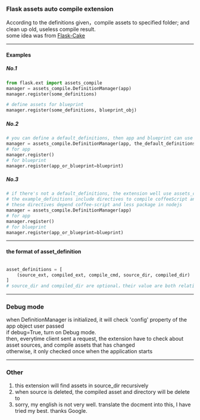 ### Flask assets auto compile extension
According to the definitions given，compile assets to specified folder; and clean up old, useless compile result.  
some idea was from [Flask-Cake](https://github.com/rsenk330/Flask-Cake)

---

#### Examples

##### No.1
```python
from flask.ext import assets_compile
manager = assets_compile.DefinitionManager(app)
manager.register(some_definitions)

# define assets for blueprint
manager.register(some_definitions, blueprint_obj)
```

##### No.2
```python
# you can define a default_definitions, then app and blueprint can use the same definitions.(of course, input and output directory'path will determined by their own root_path)
manager = assets_compile.DefinitionManager(app, the_default_definitions)
# for app
manager.register()
# for blueprint
manager.register(app_or_blueprint=blueprint)
```

##### No.3
```python
# if there's not a default_definitions, the extension well use assets_compile.example_definitions by default.
# the example_definitions include directives to compile coffeeScript and LESS.
# these directives depend coffee-script and less package in nodejs
manager = assets_compile.DefinitionManager(app)
# for app
manager.register()
# for blueprint
manager.register(app_or_blueprint=blueprint)
```

---

#### the format of asset_definition

```python

asset_definitions = [
    (source_ext, compiled_ext, compile_cmd, source_dir, compiled_dir)
]
# source_dir and compiled_dir are optional，their value are both relative path to app/blueprint.root_path (notice: it's root_path, instead of static_folder)
```

---

### Debug mode

when DefinitionManager is initialized, it will check 'config' property of the app object user passed  
if debug=True, turn on Debug mode.  
then, everytime client sent a request, the extension have to check about asset sources, and compile assets that has changed  
otherwise, it only checked once when the application starts  

---

### Other

1. this extension will find assets in source_dir recursively 
2. when source is deleted, the compiled asset and directory will be delete to
3. sorry, my english is not very well. translate the docment into this, I have tried my best. thanks Google.